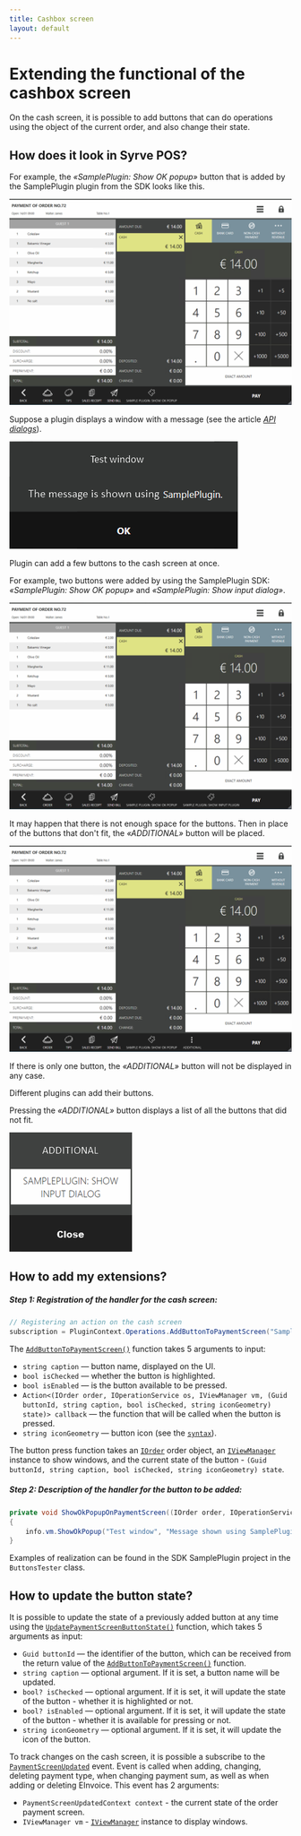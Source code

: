 ```yaml
---
title: Cashbox screen
layout: default
---
```

# Extending the functional of the cashbox screen #

On the cash screen, it is possible to add buttons that can do operations using the object of the current order, and also change their state.

## How does it look in Syrve POS?

For example, the *«SamplePlugin: Show OK popup»* button that is added by the SamplePlugin plugin from the SDK looks like this.

![ButtonOnPaymentScreenView](../../img/actionOnPaymentScreenView/buttonOnPaymentScreen.png) 

Suppose a plugin displays a window with a message (see the article [*API dialogs*](../../v6/en/ViewManager.html)).

![ButtonOnPaymentScreenView_Click](../../img/actionOnPaymentScreenView/buttonOnPaymentScreenClick.png) 

Plugin can add a few buttons to the cash screen at once.

For example, two buttons were added by using the SamplePlugin SDK: *«SamplePlugin: Show OK popup»* and *«SamplePlugin: Show input dialog»*.

![ButtonsOnPaymentScreenView](../../img/actionOnPaymentScreenView/buttonsOnPaymentScreen.png)

It may happen that there is not enough space for the buttons. Then in place of the buttons that don't fit, the *«ADDITIONAL»* button will be placed.

![AdditionalButtonOnPaymentScreen](../../img/actionOnPaymentScreenView/additionalButtonOnPaymentScreen.png) 

If there is only one button, the *«ADDITIONAL»* button will not be displayed in any case.

Different plugins can add their buttons.

Pressing the *«ADDITIONAL»* button displays a list of all the buttons that did not fit.

![ButtonsOnPaymentScreenViewPopup](../../img/actionOnPaymentScreenView/buttonsOnPaymentScreenPopup.png) 


## How to add my extensions?

##### Step 1: Registration of the handler for the cash screen:
 
```cs
// Registering an action on the cash screen
subscription = PluginContext.Operations.AddButtonToPaymentScreen("SamplePlugin: Show ok popup", false, true, ShowOkPopupOnPaymentScreen);
``` 

The [`AddButtonToPaymentScreen()`](https://syrve.github.io/front.api.sdk/v7/html/M_Resto_Front_Api_IOperationService_AddButtonToPaymentScreen.htm) function takes 5 arguments to input:

- `string caption` — button name, displayed on the UI.
- `bool isChecked` — whether the button is highlighted.
- `bool isEnabled` — is the button available to be pressed.
- `Action<(IOrder order, IOperationService os, IViewManager vm, (Guid buttonId, string caption, bool isChecked, string iconGeometry) state)> callback` — the function that will be called when the button is pressed.
- `string iconGeometry` — button icon (see the [`syntax`](https://docs.microsoft.com/en-us/dotnet/desktop/wpf/graphics-multimedia/path-markup-syntax?view=netframeworkdesktop-4.8)).

The button press function takes an [`IOrder`](https://syrve.github.io/front.api.sdk/v7/html/T_Resto_Front_Api_Data_Orders_IOrder.htm) order object, an [`IViewManager`](https://syrve.github.io/front.api.sdk/v7/html/T_Resto_Front_Api_UI_IViewManager.htm) instance to show windows, and the current state of the button - `(Guid buttonId, string caption, bool isChecked, string iconGeometry) state`.

##### Step 2: Description of the handler for the button to be added:

```cs
private void ShowOkPopupOnPaymentScreen((IOrder order, IOperationService os, IViewManager vm, (Guid buttonId, string caption, bool isChecked, string iconGeometry) state) info)
{ 
    info.vm.ShowOkPopup("Test window", "Message shown using SamplePlugin.");
}
```

Examples of realization can be found in the SDK SamplePlugin project in the `ButtonsTester` class.


## How to update the button state?

It is possible to update the state of a previously added button at any time using the [`UpdatePaymentScreenButtonState()`](https://syrve.github.io/front.api.sdk/v7/html/M_Resto_Front_Api_IOperationService_UpdatePaymentScreenButtonState.htm) function, which takes 5 arguments as input:

- `Guid buttonId` — the identifier of the button, which can be received from the return value of the [`AddButtonToPaymentScreen()`](https://syrve.github.io/front.api.sdk/v7/html/M_Resto_Front_Api_IOperationService_AddButtonToPaymentScreen.htm) function.
- `string caption` — optional argument. If it is set, a button name will be updated.
- `bool? isChecked` — optional argument. If it is set, it will update the state of the button - whether it is highlighted or not.
- `bool? isEnabled` — optional argument. If it is set, it will update the state of the button - whether it is available for pressing or not.
- `string iconGeometry` — optional argument. If it is set, it will update the icon of the button.

To track changes on the cash screen, it is possible a subscribe to the [`PaymentScreenUpdated`](https://syrve.github.io/front.api.sdk/v7/html/P_Resto_Front_Api_INotificationService_PaymentScreenUpdated.htm) event. Event is called when adding, changing, deleting payment type, when changing payment sum, as well as when adding or deleting EInvoice. This event has 2 arguments:

- `PaymentScreenUpdatedContext context` - the current state of the order payment screen.
- `IViewManager vm` - [`IViewManager`](https://syrve.github.io/front.api.sdk/v7/html/T_Resto_Front_Api_UI_IViewManager.htm) instance to display windows.
